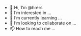 - 👋 Hi, I’m @hrers
- 👀 I’m interested in ...
- 🌱 I’m currently learning ...
- 💞️ I’m looking to collaborate on ...
- 📫 How to reach me ...

<!---
hrers/hrers is a ✨ special ✨ repository because its `README.md` (this file) appears on your GitHub profile.
You can click the Preview link to take a look at your changes.
--->

